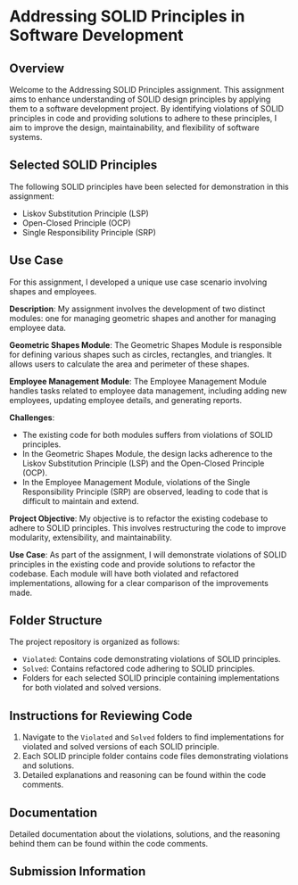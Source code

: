 # Addressing SOLID Principles in Software Development

## Overview
Welcome to the Addressing SOLID Principles assignment. This assignment aims to enhance understanding of SOLID design principles by applying them to a software development project. By identifying violations of SOLID principles in code and providing solutions to adhere to these principles, I aim to improve the design, maintainability, and flexibility of software systems.

## Selected SOLID Principles
The following SOLID principles have been selected for demonstration in this assignment:
- Liskov Substitution Principle (LSP)
- Open-Closed Principle (OCP)
- Single Responsibility Principle (SRP)

## Use Case
For this assignment, I developed a unique use case scenario involving shapes and employees.

**Description**:
My assignment involves the development of two distinct modules: one for managing geometric shapes and another for managing employee data.

**Geometric Shapes Module**:
The Geometric Shapes Module is responsible for defining various shapes such as circles, rectangles, and triangles. It allows users to calculate the area and perimeter of these shapes.

**Employee Management Module**:
The Employee Management Module handles tasks related to employee data management, including adding new employees, updating employee details, and generating reports.

**Challenges**:
- The existing code for both modules suffers from violations of SOLID principles.
- In the Geometric Shapes Module, the design lacks adherence to the Liskov Substitution Principle (LSP) and the Open-Closed Principle (OCP).
- In the Employee Management Module, violations of the Single Responsibility Principle (SRP) are observed, leading to code that is difficult to maintain and extend.

**Project Objective**:
My objective is to refactor the existing codebase to adhere to SOLID principles. This involves restructuring the code to improve modularity, extensibility, and maintainability.

**Use Case**:
As part of the assignment, I will demonstrate violations of SOLID principles in the existing code and provide solutions to refactor the codebase. Each module will have both violated and refactored implementations, allowing for a clear comparison of the improvements made.

## Folder Structure
The project repository is organized as follows:
- `Violated`: Contains code demonstrating violations of SOLID principles.
- `Solved`: Contains refactored code adhering to SOLID principles.
- Folders for each selected SOLID principle containing implementations for both violated and solved versions.

## Instructions for Reviewing Code
1. Navigate to the `Violated` and `Solved` folders to find implementations for violated and solved versions of each SOLID principle.
2. Each SOLID principle folder contains code files demonstrating violations and solutions.
3. Detailed explanations and reasoning can be found within the code comments.

## Documentation
Detailed documentation about the violations, solutions, and the reasoning behind them can be found within the code comments.

## Submission Information

